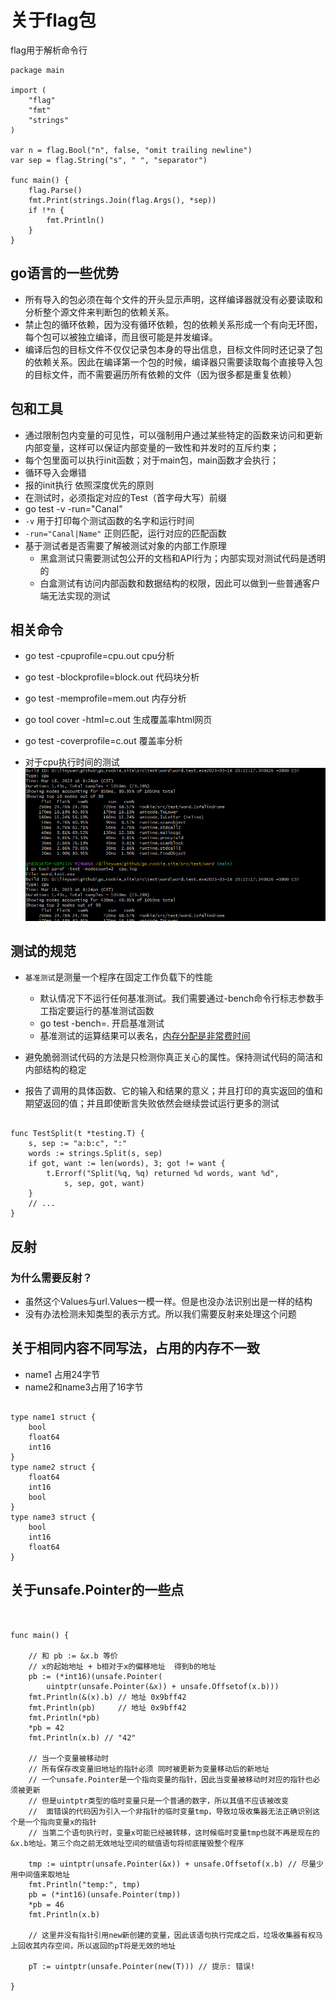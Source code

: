 # 关于flag包

flag用于解析命令行

```gotemplate
package main

import (
    "flag"
    "fmt"
    "strings"
)

var n = flag.Bool("n", false, "omit trailing newline")
var sep = flag.String("s", " ", "separator")

func main() {
    flag.Parse()
    fmt.Print(strings.Join(flag.Args(), *sep))
    if !*n {
        fmt.Println()
    }
}

```

## go语言的一些优势
- 所有导入的包必须在每个文件的开头显示声明，这样编译器就没有必要读取和分析整个源文件来判断包的依赖关系。
- 禁止包的循环依赖，因为没有循环依赖，包的依赖关系形成一个有向无环图，每个包可以被独立编译，而且很可能是并发编译。
- 编译后包的目标文件不仅仅记录包本身的导出信息，目标文件同时还记录了包的依赖关系。因此在编译第一个包的时候，编译器只需要读取每个直接导入包的目标文件，而不需要遍历所有依赖的文件（因为很多都是重复依赖）

## 包和工具
- 通过限制包内变量的可见性，可以强制用户通过某些特定的函数来访问和更新内部变量，这样可以保证内部变量的一致性和并发时的互斥约束；
- 每个包里面可以执行init函数；对于main包，main函数才会执行；
- 循环导入会爆错
- 报的init执行 依照深度优先的原则
- 在测试时，必须指定对应的Test（首字母大写）前缀
-  go test -v -run="Canal"
  - `-v` 用于打印每个测试函数的名字和运行时间
  - `-run="Canal|Name"` 正则匹配，运行对应的匹配函数
- 基于测试者是否需要了解被测试对象的内部工作原理
  - 黑盒测试只需要测试包公开的文档和API行为；内部实现对测试代码是透明的
  - 白盒测试有访问内部函数和数据结构的权限，因此可以做到一些普通客户端无法实现的测试



## 相关命令
- go test -cpuprofile=cpu.out  cpu分析
- go test -blockprofile=block.out   代码块分析
- go test -memprofile=mem.out  内存分析
- go tool cover -html=c.out  生成覆盖率html网页
-  go test  -coverprofile=c.out 覆盖率分析

- 对于cpu执行时间的测试
![img.png](img/img2.png)


## 测试的规范
- `基准测试`是测量一个程序在固定工作负载下的性能
  - 默认情况下不运行任何基准测试。我们需要通过-bench命令行标志参数手工指定要运行的基准测试函数
  - go test -bench=. 开启基准测试
  - 基准测试的运算结果可以表名，[内存分配是非常费时间](https://golang-china.github.io/gopl-zh/ch11/ch11-04.html)
  
- 避免脆弱测试代码的方法是只检测你真正关心的属性。保持测试代码的简洁和内部结构的稳定
- 报告了调用的具体函数、它的输入和结果的意义；并且打印的真实返回的值和期望返回的值；并且即使断言失败依然会继续尝试运行更多的测试
```gotemplate

func TestSplit(t *testing.T) {
    s, sep := "a:b:c", ":"
    words := strings.Split(s, sep)
    if got, want := len(words), 3; got != want {
        t.Errorf("Split(%q, %q) returned %d words, want %d",
            s, sep, got, want)
    }
    // ...
}

```


## 反射
### 为什么需要反射？
- 虽然这个Values与url.Values一模一样。但是也没办法识别出是一样的结构
- 没有办法检测未知类型的表示方式。所以我们需要反射来处理这个问题


## 关于相同内容不同写法，占用的内存不一致
- name1 占用24字节
- name2和name3占用了16字节


```gotemplate

type name1 struct {
	bool
	float64
	int16
}
type name2 struct {
	float64
	int16
	bool
}
type name3 struct {
	bool
	int16
	float64
}
```


## 关于unsafe.Pointer的一些点
```gotemplate


func main() {

	// 和 pb := &x.b 等价
	// x的起始地址 + b相对于x的偏移地址  得到b的地址
	pb := (*int16)(unsafe.Pointer(
		uintptr(unsafe.Pointer(&x)) + unsafe.Offsetof(x.b)))
	fmt.Println(&(x).b) // 地址 0x9bff42
	fmt.Println(pb)     // 地址 0x9bff42
	fmt.Println(*pb)
	*pb = 42
	fmt.Println(x.b) // "42"

	// 当一个变量被移动时
	// 所有保存改变量旧地址的指针必须 同时被更新为变量移动后的新地址
	// 一个unsafe.Pointer是一个指向变量的指针，因此当变量被移动时对应的指针也必须被更新
	// 但是uintptr类型的临时变量只是一个普通的数字，所以其值不应该被改变
	//  面错误的代码因为引入一个非指针的临时变量tmp，导致垃圾收集器无法正确识别这个是一个指向变量x的指针
	// 当第二个语句执行时，变量x可能已经被转移，这时候临时变量tmp也就不再是现在的&x.b地址。第三个向之前无效地址空间的赋值语句将彻底摧毁整个程序

	tmp := uintptr(unsafe.Pointer(&x)) + unsafe.Offsetof(x.b) // 尽量少用中间值来取地址
	fmt.Println("temp:", tmp)
	pb = (*int16)(unsafe.Pointer(tmp))
	*pb = 46
	fmt.Println(x.b)

	// 这里并没有指针引用new新创建的变量，因此该语句执行完成之后，垃圾收集器有权马上回收其内存空间，所以返回的pT将是无效的地址

	pT := uintptr(unsafe.Pointer(new(T))) // 提示: 错误!

}


```


